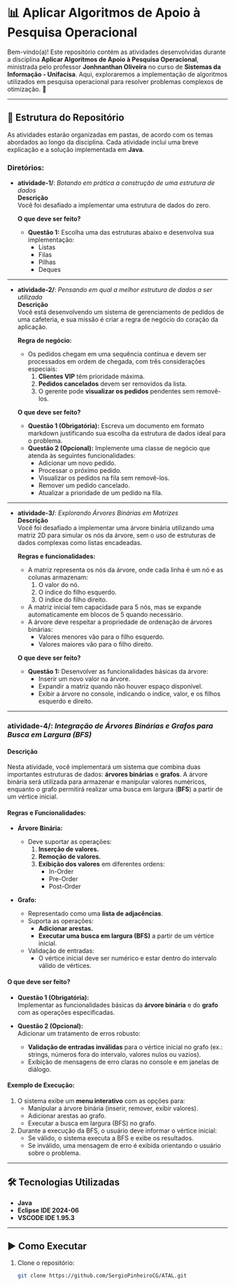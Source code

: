 # 📊 Aplicar Algoritmos de Apoio à Pesquisa Operacional

Bem-vindo(a)! Este repositório contém as atividades desenvolvidas durante a disciplina **Aplicar Algoritmos de Apoio à Pesquisa Operacional**, ministrada pelo professor  **Jonhnanthan Oliveira** no curso de **Sistemas da Informação - Unifacisa**. Aqui, exploraremos a implementação de algoritmos utilizados em pesquisa operacional para resolver problemas complexos de otimização. 🚀

---

## 📂 Estrutura do Repositório

As atividades estarão organizadas em pastas, de acordo com os temas abordados ao longo da disciplina. Cada atividade inclui uma breve explicação e a solução implementada em **Java**.

### Diretórios:

- **atividade-1/**: *Botando em prática a construção de uma estrutura de dados*  
  **Descrição**  
  Você foi desafiado a implementar uma estrutura de dados do zero.

  **O que deve ser feito?**  
  - **Questão 1:** Escolha uma das estruturas abaixo e desenvolva sua implementação:
    - Listas
    - Filas
    - Pilhas
    - Deques

---

- **atividade-2/**: *Pensando em qual a melhor estrutura de dados a ser utilizada*  
  **Descrição**  
  Você está desenvolvendo um sistema de gerenciamento de pedidos de uma cafeteria, e sua missão é criar a regra de negócio do coração da aplicação.  

  **Regra de negócio:**  
  - Os pedidos chegam em uma sequência contínua e devem ser processados em ordem de chegada, com três considerações especiais:
    1. **Clientes VIP** têm prioridade máxima.
    2. **Pedidos cancelados** devem ser removidos da lista.
    3. O gerente pode **visualizar os pedidos** pendentes sem removê-los.

  **O que deve ser feito?**  
  - **Questão 1 (Obrigatória):** Escreva um documento em formato markdown justificando sua escolha da estrutura de dados ideal para o problema.
  - **Questão 2 (Opcional):** Implemente uma classe de negócio que atenda às seguintes funcionalidades:
    - Adicionar um novo pedido.
    - Processar o próximo pedido.
    - Visualizar os pedidos na fila sem removê-los.
    - Remover um pedido cancelado.
    - Atualizar a prioridade de um pedido na fila.

---

- **atividade-3/**: *Explorando Árvores Binárias em Matrizes*  
  **Descrição**  
  Você foi desafiado a implementar uma árvore binária utilizando uma matriz 2D para simular os nós da árvore, sem o uso de estruturas de dados complexas como listas encadeadas.  

  **Regras e funcionalidades:**  
  - A matriz representa os nós da árvore, onde cada linha é um nó e as colunas armazenam:
    1. O valor do nó.
    2. O índice do filho esquerdo.
    3. O índice do filho direito.
  - A matriz inicial tem capacidade para 5 nós, mas se expande automaticamente em blocos de 5 quando necessário.  
  - A árvore deve respeitar a propriedade de ordenação de árvores binárias:
    - Valores menores vão para o filho esquerdo.
    - Valores maiores vão para o filho direito.

  **O que deve ser feito?**  
  - **Questão 1:** Desenvolver as funcionalidades básicas da árvore:
    - Inserir um novo valor na árvore.
    - Expandir a matriz quando não houver espaço disponível.
    - Exibir a árvore no console, indicando o índice, valor, e os filhos esquerdo e direito.  
---

### **atividade-4/**: *Integração de Árvores Binárias e Grafos para Busca em Largura (BFS)*  

#### **Descrição**  
Nesta atividade, você implementará um sistema que combina duas importantes estruturas de dados: **árvores binárias** e **grafos**. A árvore binária será utilizada para armazenar e manipular valores numéricos, enquanto o grafo permitirá realizar uma busca em largura (**BFS**) a partir de um vértice inicial.  

#### **Regras e Funcionalidades:**  
- **Árvore Binária:**  
  - Deve suportar as operações:
    1. **Inserção de valores.**
    2. **Remoção de valores.**
    3. **Exibição dos valores** em diferentes ordens:
       - In-Order
       - Pre-Order
       - Post-Order  

- **Grafo:**  
  - Representado como uma **lista de adjacências**.
  - Suporta as operações:
    - **Adicionar arestas.**
    - **Executar uma busca em largura (BFS)** a partir de um vértice inicial.
  - Validação de entradas:
    - O vértice inicial deve ser numérico e estar dentro do intervalo válido de vértices.

#### **O que deve ser feito?**  
- **Questão 1 (Obrigatória):**  
  Implementar as funcionalidades básicas da **árvore binária** e do **grafo** com as operações especificadas.  

- **Questão 2 (Opcional):**  
  Adicionar um tratamento de erros robusto:
  - **Validação de entradas inválidas** para o vértice inicial no grafo (ex.: strings, números fora do intervalo, valores nulos ou vazios).  
  - Exibição de mensagens de erro claras no console e em janelas de diálogo.

#### **Exemplo de Execução:**  
1. O sistema exibe um **menu interativo** com as opções para:
   - Manipular a árvore binária (inserir, remover, exibir valores).
   - Adicionar arestas ao grafo.
   - Executar a busca em largura (BFS) no grafo.
2. Durante a execução da BFS, o usuário deve informar o vértice inicial:
   - Se válido, o sistema executa a BFS e exibe os resultados.
   - Se inválido, uma mensagem de erro é exibida orientando o usuário sobre o problema.

---


## 🛠 Tecnologias Utilizadas

- **Java**
- **Eclipse IDE 2024-06**
- **VSCODE IDE 1.95.3**

---

## ▶️ Como Executar

1. Clone o repositório:
   ```bash
   git clone https://github.com/SergioPinheiroCG/ATAL.git

